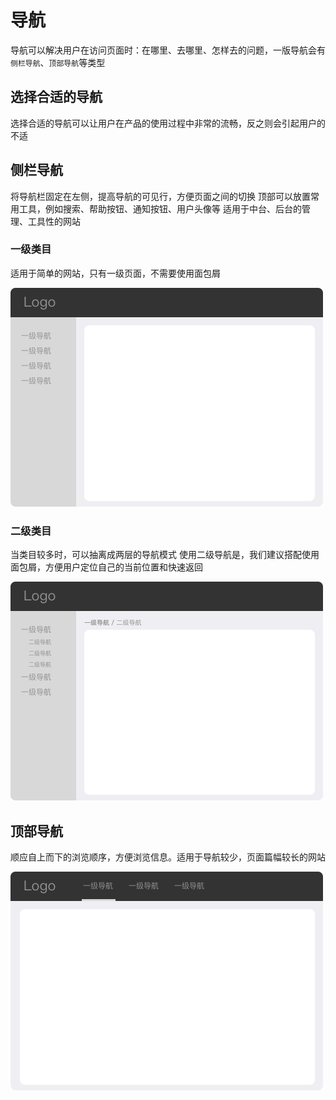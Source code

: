 # 导航
导航可以解决用户在访问页面时：在哪里、去哪里、怎样去的问题，一版导航会有`侧栏导航`、`顶部导航`等类型

## 选择合适的导航
选择合适的导航可以让用户在产品的使用过程中非常的流畅，反之则会引起用户的不适

## 侧栏导航
将导航栏固定在左侧，提高导航的可见行，方便页面之间的切换
顶部可以放置常用工具，例如搜索、帮助按钮、通知按钮、用户头像等
适用于中台、后台的管理、工具性的网站


### 一级类目
适用于简单的网站，只有一级页面，不需要使用面包屑

![侧栏导航](../assets/images/aside-1.png)

### 二级类目
当类目较多时，可以抽离成两层的导航模式
使用二级导航是，我们建议搭配使用面包屑，方便用户定位自己的当前位置和快速返回

![侧栏导航](../assets/images/aside-2.png)

## 顶部导航
顺应自上而下的浏览顺序，方便浏览信息。适用于导航较少，页面篇幅较长的网站

![顶部导航](../assets/images/top-nav.png)